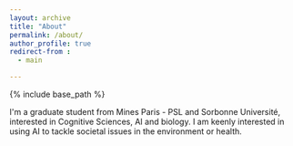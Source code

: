 ```yaml
---
layout: archive
title: "About"
permalink: /about/
author_profile: true
redirect-from :
  - main

---
```


{% include base_path %}

I'm a graduate student from Mines Paris - PSL and Sorbonne Université, interested in Cognitive Sciences, AI and biology. I am keenly interested in using AI to tackle societal issues in the environment or health. 
